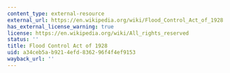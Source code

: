 ```yaml
---
content_type: external-resource
external_url: https://en.wikipedia.org/wiki/Flood_Control_Act_of_1928
has_external_license_warning: true
license: https://en.wikipedia.org/wiki/All_rights_reserved
status: ''
title: Flood Control Act of 1928
uid: a34ceb5a-b921-4efd-8362-96f4f4ef9153
wayback_url: ''
---
```

